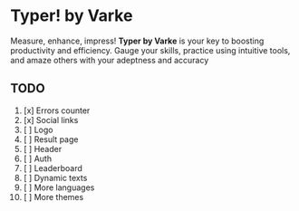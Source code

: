 # Typer! by Varke

Measure, enhance, impress! **Typer by Varke** is your key to boosting productivity and efficiency. Gauge your skills, practice using intuitive tools, and amaze others with your adeptness and accuracy

## TODO

1. [x] Errors counter
2. [x] Social links
3. [ ] Logo
4. [ ] Result page
5. [ ] Header
6. [ ] Auth
7. [ ] Leaderboard
8. [ ] Dynamic texts
9. [ ] More languages
10. [ ] More themes
